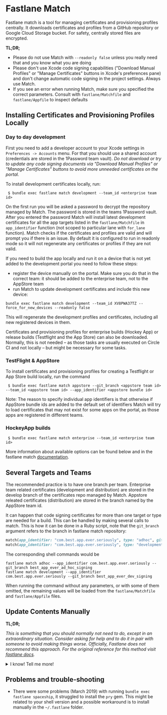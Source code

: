 Fastlane Match
==============

Fastlane match is a tool for managing certificates and provisioning profiles centrally. It downloads certificates and profiles from a GitHub repository or Google Cloud Storage bucket. For safety, centrally stored files are encrypted.

**TL;DR;**

- Please do not use Match with `--readonly false` unless you really need that and you know what you are doing
- Please don't use Xcode code signing capabilities ("Download Manual Profiles" or "Manage Certificates" buttons in Xcode's preferences pane) and don't change automatic code signing in the project settings. Always use Match.
- If you see an error when running Match, make sure you specified the correct parameters. Consult with `fastlane/Matchfile` and `fastlane/Appfile` to inspect defaults

## Installing Certificates and Provisioning Profiles Locally

### Day to day development

First you need to add a developer account to your Xcode settings in `Preferences -> Accounts` menu. For that you should use a shared account (credentials are stored in the 1Password team vault). _Do not download or try to update any code signing documents via "Download Manual Profiles" or "Manage Certificates" buttons to avoid more unneeded certificates on the portal._

To install development certificates locally, run:

```shell
 $ bundle exec fastlane match development --team_id <enterprise team id>
```

On the first run you will be asked a password to decrypt the repository managed by Match. The password is stored in the teams 1Password vault. After you entered the password Match will install latest development certificates for all the app targets listed in the `fastlane/Matchfile` in `app_identifier` function (not scoped to particular lane with `for_lane` function). 
Match checks if the certificates and profiles are valid and will prompt you if there is an issue. By default it is configured to run in readonly mode so it will not regenerate any certificates or profiles if they are not valid.

If you need to build the app locally and run it on a device that is not yet added to the development portal you need to follow these steps:

- register the device manually on the portal. Make sure you do that in the correct team: it should be added to the enterprise team, not to the AppStore team
- run Match to update development certificates and include this new device:

```
bundle exec fastlane match development --team_id XV8PWA37TZ --force_for_new_devices --readonly false
```

This will regenerate the development profiles and certificates, including all new registered devices in them.

Certificates and provisioning profiles for enterprise builds (Hockey App) or release builds (Testflight and the App Store) can also be downloaded. Normally, this is not needed – as those tasks are usually executed on Circle CI and not locally – but might be necessary for some tasks.

### TestFlight & AppStore

To install certificates and provisioning profiles for creating a Testflight or App Store build locally, run the command

```shell
 $ bundle exec fastlane match appstore --git_branch <appstore team id> --team_id <appstore team id> --app_identifier <appstore bundle id>
```

Note: The reason to specify individual app identifiers is that otherwise if AppStore bundle ids are added to the default set of identifiers Match will try to load certificates that may not exist for some apps on the portal, as those apps are registered in different teams.

### HockeyApp builds

```shell
 $ bundle exec fastlane match enterprise --team_id <enterprise team id>
```

More information about available options can be found below and in the fastlane match [documentation](https://docs.fastlane.tools/actions/match/).

## Several Targets and Teams

The recommended practice is to have one branch per team. Enterprise team related certificates (development and distribution) are stored in the develop branch of the certificates repo managed by Match. Appstore releated certificates (distribution) are stored in the branch named by the AppStore team id.

It can happen that code signing certificates for more than one target or type are needed for a build. This can be handled by making several calls to match. This is how it can be done in a Ruby script, note that the `git_branch` argument refers to the branch in fastlane match repository:

```ruby
match(app_identifier: "com.best.app.ever.seriously", type: "adhoc", git_branch: "best_app_ever_ad_hoc_signing")
match(app_identifier: "com.best.app.ever.seriously", type: "development", git_branch: "best_app_ever_dev_signing")
```

The corresponding shell commands would be

```shell
fastlane match adhoc --app_identifier com.best.app.ever.seriously --git_branch best_app_ever_ad_hoc_signing
fastlane match development --app_identifier com.best.app.ever.seriously --git_branch best_app_ever_dev_signing
```

When running the command without any parameters, or with some of them omitted, the remaining values will be loaded from the `fastlane/Matchfile`  and `fastlane/Appfile` files.

## Update Contents Manually

**TL;DR;**

_This is something that you should normally not need to do, except in an extraordinary situation. Consider asking for help and to do it in pair with someone to avoid making things worse. Officially, Fastlane does not recommend this approach. For the original reference for this method visit [fastlane docs](https://docs.fastlane.tools/advanced/other/#manually-manage-the-fastlane-match-repo)._

<details>
<summary>I know! Tell me more!</summary>

Apple does not allow more than two distribution certificates per account, so it can happen that fastlane match cannot create a new distribution certificate and is unable to figure out which existing certificate to link with a new provisioning profile. Fastlane match provides a utility for revoking and deleting all existing certificates and provisioning profiles and replace them with new ones generated by fastlane match. This is, however, not always advisable. Nuking existing enterprise certificates can be a really bad idea as in house apps (that is, hockey app builds) will stop working. It does not affect builds submitted to TestFlight or AppStore in any way.

Since the files in the GitHub repository are encrypted they cannot be updated directly. Fastlane match provides a couple of helper functions. To clone the repository, open a ruby console and call `Match::GitHelper.clone`. Babylon specific credentials can be found in the iOS 1Password vault.

```shell
$ bundle console
irb(main):001:0> require 'match'
=> true
irb(main):002:0> branch = 'build_target'
=> "build_target"
irb(main):003:0> git_url = 'https://github.com/path/to/fastlane/match/repo'
=> "https://github.com/path/to/fastlane/match/repo"
irb(main):004:0> shallow_clone = false
=> false
irb(main):005:0> password = 'long-and-super-secret'
=> "long-and-super-secret"
irb(main):006:0> workspace = Match::GitHelper.clone(git_url, shallow_clone, manual_password: password, branch: branch)
[14:22:10]: Cloning remote git repo…
[14:22:10]: If cloning the repo takes too long, you can use the `clone_branch_directly` option in match.
[14:22:12]: Checking out branch build_target…
[14:22:12]: 🔓  Successfully decrypted certificates repo
=> "/var/folders/8k/r0x0ys_927q8vq5_tq01ntjd2b03m3/T/d20190228-92193-16w4fz2"
```
Open another terminal session and navigate to the folder name returned by `Match::GitHelper.clone`. Once all edits are complete, return to the ruby console. Beware that you must let fastlane match commit the changes that have been made. If you try to commit changes manually they will not be encrypted correctly.

```shell
irb(main):007:0> commit_message = 'Updated provisioning profiles as required.'
=> "Updated provisioning profiles as required.”
irb(main):008:> Match::GitHelper.commit_changes(workspace, commit_message, git_url, branch)
[14:28:44]: 🔒  Successfully encrypted certificates repo
[14:28:44]: Pushing changes to remote git repo…
=> nil
```

It can be convenient to store the password in the environment hash

```shell
irb(main):008:> ENV[“MATCH_PASSWORD"] = 'long-and-super-secret'
```

The password itself can be found in the iOS team 1Password vault. Note that this is the password for the encryption key, not a password for accessing iTunes connect.

Certificates are stored in three folders

```shell
 certs/development
 certs/distribution
 certs/enterprise
```

It might be necessary to manually make a certificate available in both the enterprise and distribution folder. Copying the files did not work (February 2019), but adding a soft link did.

Fastlane match expects the filename for the .p12 and .cer to be `certificate id`.p12 and `certificate id`.cer, whereas manually generated certificates that have been downloaded from the developer portal are named `team id`.cer and `team id`.p12.

## Accessing Apple Developer Portal with fastlane spaceship

Fastlane has a utility for interacting with Apple Developer Portal and the App Store Connect API called [spaceship](https://github.com/fastlane/fastlane/tree/master/spaceship).

The certificate id can be found by inspecting the certificate in the spaceship playground.

```shell
$ fastlane spaceship
…
Username: apple_developer_id@icloud.com
Logging into to iTunes Connect (apple_developer_id@icloud.com)...
Successfully logged in to iTunes Connect
Logging into the Developer Portal (apple_developer_id@icloud.com)...
Successfully logged in to the Developer Portal
---------------------------------------
| Welcome to the spaceship playground |
---------------------------------------
Enter docs to open up the documentation
Enter exit to exit the spaceship playground
Enter _ to access the return value of the last executed command
Just enter the commands and confirm with Enter
[1] pry(#<Spaceship::Playground>)> certificates = Spaceship::Portal.certificate.all
The current user is in 2 teams. Pass a team ID or call `select_team` to choose a team. Using the first one for now.
=> [<Spaceship::Portal::Certificate::Development
        id="CV89FKERTS",
        name="iOS Development",
        status="Issued",
        created=2018-03-05 20:54:38 UTC,
        expires=2019-03-05 20:44:38 UTC,
        owner_type="teamMember",
        owner_name="Latosius Silversong",
        owner_id="BH9RFFETSAS",
        type_display_id="6FG4WEDART",
        can_download=true>,
...
```

Fastlane spaceship will prompt for a password for the apple id to log in to iTunes connect if it is not available.
It seems that fastlane match cannot always figure out when to re-use an existing certificate (February 2019) for a new provisioning profile.

Provisioning profiles are stored in

```shell
profiles/adhoc
profiles/appstore
profiles/development
profiles/enterprise
```

Fastlane match requires that provisioning profiles are named AdHoc_`bundle identifier`.mobileprovision, AppStore_`bundle identifier`.mobileprovision, Development_`bundle identifier`.mobileprovision or InHouse_`bundle identifier`.mobileprovision.

</details>

## Problems and trouble-shooting

- There were some problems (March 2019) with running `bundle exec fastlane spaceship`, it struggled to install the `pry` gem. This might be related to your shell version and a possible workaround is to install manually in the `~/.fastlane` folder.
